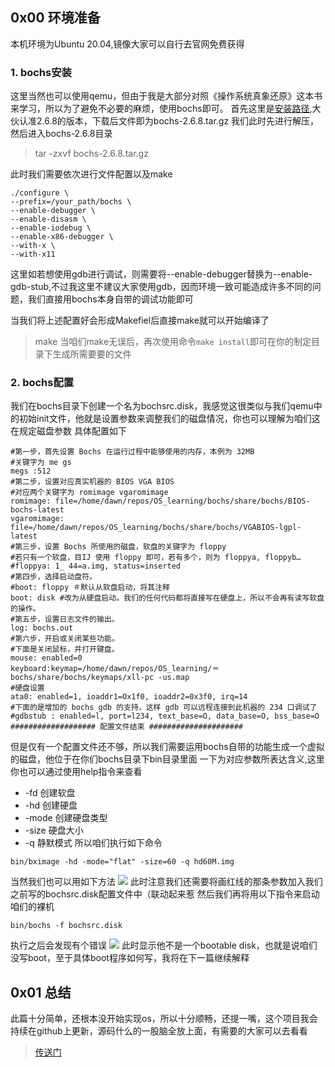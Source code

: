 ## 0x00 环境准备
本机环境为Ubuntu 20.04,镜像大家可以自行去官网免费获得
### 1. bochs安装
这里当然也可以使用qemu，但由于我是大部分对照《操作系统真象还原》这本书来学习，所以为了避免不必要的麻烦，使用bochs即可。
首先这里是[安装路径](https://sourceforge.net/projects/bochs/),大伙认准2.6.8的版本，下载后文件即为bochs-2.6.8.tar.gz
我们此时先进行解压，然后进入bochs-2.6.8目录
> tar -zxvf bochs-2.6.8.tar.gz
   
此时我们需要依次进行文件配置以及make
```
./configure \
--prefix=/your_path/bochs \
--enable-debugger \
--enable-disasm \
--enable-iodebug \
--enable-x86-debugger \
--with-x \
--with-x11
```
这里如若想使用gdb进行调试，则需要将--enable-debugger替换为--enable-gdb-stub,不过我这里不建议大家使用gdb，因而环境一致可能造成许多不同的问题，我们直接用bochs本身自带的调试功能即可

当我们将上述配置好会形成Makefiel后直接make就可以开始编译了
> make
当咱们make无误后，再次使用命令`make install`即可在你的制定目录下生成所需要要的文件

### 2. bochs配置
我们在bochs目录下创建一个名为bochsrc.disk，我感觉这很类似与我们qemu中的初始init文件，他就是设置参数来调整我们的磁盘情况，你也可以理解为咱们这在规定磁盘参数
具体配置如下
```
#第一步，首先设置 Bochs 在运行过程中能够使用的内存，本例为 32MB
#关键字为 me gs
megs :512
#第二步，设置对应真实机器的 BIOS VGA BIOS
#对应两个关键字为 romimage vgaromimage
romimage: file=/home/dawn/repos/OS_learning/bochs/share/bochs/BIOS-bochs-latest
vgaromimage: file=/home/dawn/repos/OS_learning/bochs/share/bochs/VGABIOS-lgpl-latest
#第三步，设置 Bochs 所使用的磁盘，软盘的关键字为 floppy
#若只有一个软盘，目IJ 使用 floppy 即可，若有多个，则为 floppya, floppyb… #floppya: 1_ 44=a.img, status=inserted
#第四步，选择启动盘符。
#boot: floppy ＃默认从软盘启动，将其注释
boot: disk #改为从硬盘启动。我们的任何代码都将直接写在硬盘上，所以不会再有读写软盘的操作。
#第五步，设置日志文件的输出。
log: bochs.out
#第六步，开启或关闭某些功能。
#下面是关闭鼠标，并打开键盘。
mouse: enabled=0
keyboard:keymap=/home/dawn/repos/OS_learning/＝bochs/share/bochs/keymaps/xll-pc -us.map
#硬盘设置
ata0: enabled=1, ioaddr1=Ox1f0, ioaddr2=0x3f0, irq=14
#下面的是增加的 bochs gdb 的支持，这样 gdb 可以远程连接到此机器的 234 口调试了
#gdbstub : enabled=l, port=l234, text_base=O, data_base=O, bss_base=O
################### 配置文件结束 #####################
```
但是仅有一个配置文件还不够，所以我们需要运用bochs自带的功能生成一个虚拟的磁盘，他位于在你们bochs目录下bin目录里面
一下为对应参数所表达含义,这里你也可以通过使用help指令来查看
+ -fd   创建软盘
+ -hd   创建硬盘
+ -mode 创建硬盘类型
+ -size 硬盘大小
+ -q    静默模式
所以咱们执行如下命令
```
bin/bximage -hd -mode="flat" -size=60 -q hd60M.img
```
当然我们也可以用如下方法
![](http://imgsrc.baidu.com/super/pic/item/aa18972bd40735fac04d0c7ddb510fb30e2408b0.jpg)
此时注意我们还需要将画红线的那条参数加入我们之前写的bochsrc.disk配置文件中（联动起来惹
然后我们再将用以下指令来启动咱们的裸机
```
bin/bochs -f bochsrc.disk
```
执行之后会发现有个错误
![](http://imgsrc.baidu.com/super/pic/item/d62a6059252dd42abeb8436f463b5bb5c8eab845.jpg)
此时显示他不是一个bootable disk，也就是说咱们没写boot，至于具体boot程序如何写，我将在下一篇继续解释

## 0x01 总结
此篇十分简单，还根本没开始实现os，所以十分顺畅，还提一嘴，这个项目我会持续在github上更新，源码什么的一股脑全放上面，有需要的大家可以去看看
> [传送门](https://github.com/PeiandHao/Simple_OS_For_Studing)
